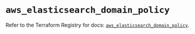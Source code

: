 # `aws_elasticsearch_domain_policy`

Refer to the Terraform Registry for docs: [`aws_elasticsearch_domain_policy`](https://registry.terraform.io/providers/hashicorp/aws/6.11.0/docs/resources/elasticsearch_domain_policy).
